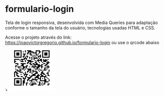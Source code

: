 # formulario-login
Tela de login responsiva, desenvolvida com Media Queries para adaptação conforme o tamanho da tela do usuário, tecnologias usadas HTML e CSS.

Acesse o projeto através do link: https://joaovictorgregorio.github.io/formulario-login
ou use o qrcode abaixo ⤵️
                                                 ![Alt text](imagens/qrcode_formulario-login.png)
